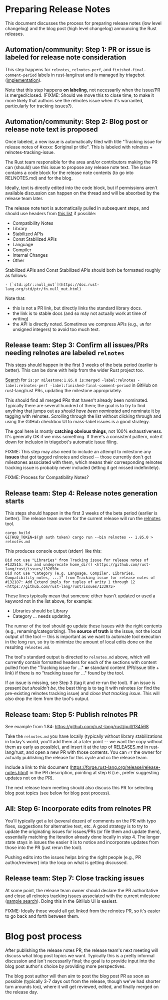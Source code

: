 # Preparing Release Notes

This document discusses the process for preparing release notes (low level
changelog) and the blog post (high level changelog) announcing the Rust
releases.

## Automation/community: Step 1: PR or issue is labeled for release note consideration

This step happens for `relnotes`, `relnotes-perf`, and `finished-final-comment-period`
labels in rust-lang/rust and is managed by triagebot
([implementation](https://github.com/rust-lang/triagebot/blob/38b904f010338e3847bf1eba651356985c6f1df1/src/handlers/relnotes.rs#L67)).

Note that this step happens **on labeling**, not necessarily when the issue/PR
is merged/closed. (FIXME: Should we move this to close time, to make it more
likely that authors see the relnotes issue when it's warranted, particularly
for tracking issues?).

## Automation/community: Step 2: Blog post or release note text is proposed

Once labeled, a new issue is automatically filed with title "Tracking issue for
release notes of #xxxx: $original pr title". This is labeled with relnotes +
relnotes-tracking-issue.

The Rust team responsible for the area and/or contributors making the PR can
(should) use this issue to propose any release note text. The issue contains a
code block for the release note contents (to go into RELNOTES.md) and for the blog.

Ideally, text is directly edited into the code block, but if permissions aren't
available discussion can happen on the thread and will be absorbed by the
release team later.

The release note text is automatically pulled in subsequent steps, and should use headers from [this list] if possible:

[this list]: https://github.com/rust-lang/relnotes/blob/33e78d703a439c8721705b26e2613ec6dac0cb4f/src/main.rs#L444-L449

* Compatibility Notes
* Library
* Stabilized APIs
* Const Stabilized APIs
* Language
* Compiler
* Internal Changes
* Other

Stabilized APIs and Const Stabilized APIs should both be formatted roughly as follows:

```
- [`std::ptr::null_mut`](https://doc.rust-lang.org/std/ptr/fn.null_mut.html)
```

Note that:

* this is not a PR link, but directly links the standard library docs.
* the link is to stable docs (and so may not actually work at time of writing)
* the API is directly noted. Sometimes we compress APIs (e.g., `uN` for
  unsigned integers) to avoid too much text.

## Release team: Step 3: Confirm all issues/PRs needing relnotes are labeled `relnotes`

This steps should happen in the first 3 weeks of the beta period (earlier is
better). This can be done with help from the wider Rust project too.

[Search] for `is:pr milestone:1.85.0 is:merged -label:relnotes -label:relnotes-perf -label:finished-final-comment-period` in GitHub on rust-lang/rust PRs, updating the milestone appropriately.

This should find all merged PRs that haven't already been nominated. Typically
there are several hundred of them; the goal is to try to find anything that
jumps out as *should have been nominated* and nominate it by tagging with
relnotes. Scrolling through the list without clicking through and using the
GitHub checkbox UI to mass-label issues is a good strategy.

The goal here is mostly **catching obvious things**, not 100% exhaustiveness.
It's generally OK if we miss something. If there's a consistent pattern, note
it down for inclusion in triagebot's automatic issue filing.

[Search]: https://github.com/rust-lang/rust/pulls?q=is%3Apr+milestone%3A1.85.0+is%3Amerged+-label%3Arelnotes+-label%3Arelnotes-perf+-label%3Afinished-final-comment-period

FIXME: This step may also need to include an attempt to milestone any
**issues** that got tagged relnotes and closed -- those currently don't get
milestones associated with them, which means their corresponding relnotes
tracking issue is probably never included (letting it get missed indefinitely).

FIXME: Process for Compatibility Notes?

## Release team: Step 4: Release notes generation starts

This steps should happen in the first 3 weeks of the beta period (earlier is
better). The release team owner for the current release will run the [relnotes]
tool.

```shell
cargo build
GITHUB_TOKEN=$(gh auth token) cargo run --bin relnotes -- 1.85.0 > relnotes.md
```

This produces console output (stderr) like this:

```text
Did not use "Libraries" from Tracking issue for release notes of #132515: Fix and undeprecate home_dir() <https://github.com/rust-lang/rust/issues/132650>
Did not use "Category (e.g. Language, Compiler, Libraries, Compatibility notes, ...)" from Tracking issue for release notes of #132187: Add Extend impls for tuples of arity 1 through 12 <https://github.com/rust-lang/rust/issues/133975>
```

These lines typically mean that someone either hasn't updated or used a keyword not in the list above, for example:

* Libraries should be Library
* Category ... needs updating.

The runner of the tool should go update these issues with the right contents
(e.g., renaming/categorizing). The **source of truth** is the issue, not the
local output of the tool -- this is important as we want to automate tool
execution in the long run, so try to minimize the amount of local edits done on
the resulting `relnotes.md`.

The tool's standard output is directed to `relnotes.md` above, which will
currently contain formatted headers for each of the sections with content
pulled from the "Tracking issue for ..." **or** standard content (PR/issue
title + link) if there is no "tracking issue for ..." found by the tool.

If an issue is missing, see Step 3 (tag it and re-run the tool). If an issue is
present *but shouldn't be*, the best thing is to tag it with relnotes (or find
the pre-existing relnotes tracking issue) and *close that tracking issue*. This
will also drop the item from the tool's output.

## Release team: Step 5: Publish relnotes PR

See example from 1.84: https://github.com/rust-lang/rust/pull/134568

Take the `relnotes.md` you have locally (typically without library
stabilizations in today's world, you'll add them at a later point -- we want
the copy without them as early as possible), and insert it at the top of
RELEASES.md in rust-lang/rust, and open a new PR with those contents. You can
`r?` the owner for actually publishing the release for this cycle and cc the
release team.

Include a link to this document (https://forge.rust-lang.org/release/release-notes.html)
in the PR description, pointing at step 6 (i.e., prefer suggesting updates not on the PR).

The next release team meeting should also discuss this PR for selecting blog
post topics (see below for blog post process).

## All: Step 6: Incorporate edits from relnotes PR

You'll typically get a lot (several dozen) of comments on the PR with typo
fixes, suggestions for alternative text, etc. A good strategy is to try to
update the originating issues for issues/PRs (or file them and update them),
essentially matching the iteration already done locally in step 4. The longer
state stays in issues the easier it is to notice and incorporate updates from
those into the PR (just rerun the tool).

Pushing edits into the issues helps bring the right people (e.g., PR
author/reviewer) into the loop on what is getting discussed.

## Release team: Step 7: Close tracking issues

At some point, the release team owner should declare the PR authoritative and
close all relnotes tracking issues associated with the current milestone ([sample search](https://github.com/rust-lang/rust/issues?q=is%3Aissue%20state%3Aopen%20milestone%3A1.85.0%20label%3Arelnotes-tracking-issue)). Doing this in the GitHub UI is easiest.

FIXME: Ideally those would all get linked from the relnotes PR, so it's easier
to go back and forth between them.

# Blog post process

After publishing the release notes PR, the release team's next meeting will
discuss what blog post topics we want. Typically this is a pretty informal
discussion and isn't necessarily final; the goal is to provide input into the
blog post author's choice by providing more perspectives.

The blog post author will then aim to post the blog post PR as soon as possible
(typically 3-7 days out from the release, though we've had shorter turn arounds
too), where it will get reviewed, edited, and finally merged on the release day.

[relnotes]: https://github.com/rust-lang/relnotes
